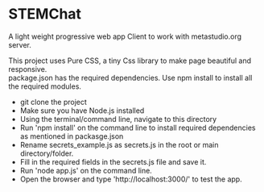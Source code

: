 # STEMChat
A light weight progressive web app Client to work with metastudio.org server.

This project uses Pure CSS, a tiny Css library to make page beautiful and responsive.  
package.json has the required dependencies. Use npm install to install all the required modules.

 - git clone the project
 - Make sure you have Node.js installed
 - Using the terminal/command line, navigate to this directory
 - Run 'npm install' on the command line to install required dependencies as mentioned in packasge.json
 - Rename secrets_example.js as secrets.js in the root or main directory/folder.
 - Fill in the required fields in the secrets.js file and save it.
 - Run 'node app.js' on the command line.
 - Open the browser and type 'http://localhost:3000/' to test the app.

